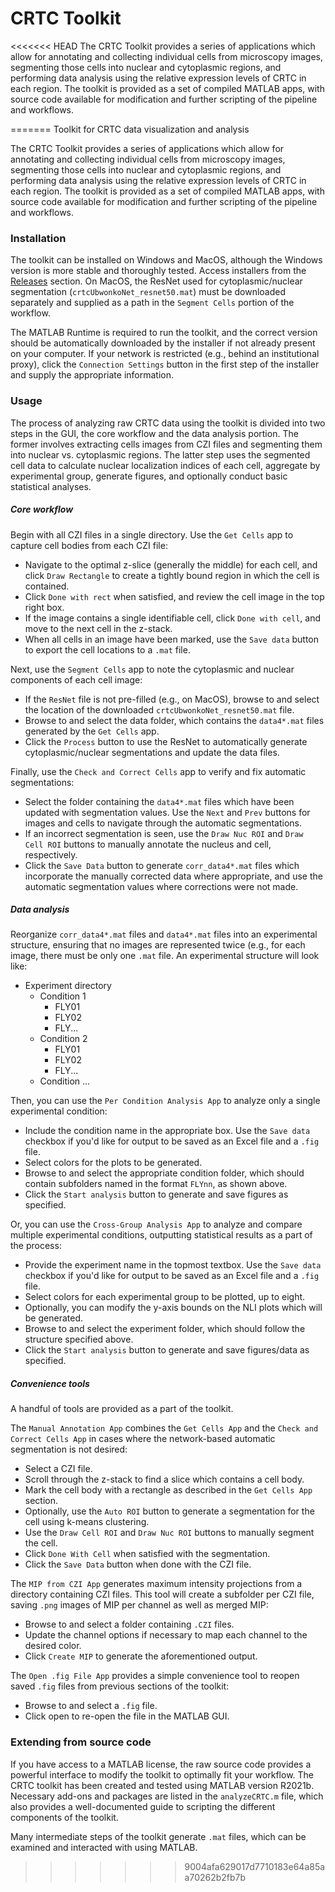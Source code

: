 # CRTC Toolkit

<<<<<<< HEAD
The CRTC Toolkit provides a series of applications which allow for annotating and collecting individual cells from microscopy images, segmenting those cells into nuclear and cytoplasmic regions, and performing data analysis using the relative expression levels of CRTC in each region. The toolkit is provided as a set of compiled MATLAB apps, with source code available for modification and further scripting of the pipeline and workflows.

=======
Toolkit for CRTC data visualization and analysis

The CRTC Toolkit provides a series of applications which allow for annotating and collecting individual cells from microscopy images, segmenting those cells into nuclear and cytoplasmic regions, and performing data analysis using the relative expression levels of CRTC in each region. The toolkit is provided as a set of compiled MATLAB apps, with source code available for modification and further scripting of the pipeline and workflows.

### Installation
The toolkit can be installed on Windows and MacOS, although the Windows version is more stable and thoroughly tested. Access installers from the [Releases](https://github.com/HattoriLabUTSW/CRTCtoolkit/releases) section. On MacOS, the ResNet used for cytoplasmic/nuclear segmentation (`crtcUbwonkoNet_resnet50.mat`) must be downloaded separately and supplied as a path in the `Segment Cells` portion of the workflow.

The MATLAB Runtime is required to run the toolkit, and the correct version should be automatically downloaded by the installer if not already present on your computer. If your network is restricted (e.g., behind an institutional proxy), click the `Connection Settings` button in the first step of the installer and supply the appropriate information.

### Usage
The process of analyzing raw CRTC data using the toolkit is divided into two steps in the GUI, the core workflow and the data analysis portion. The former involves extracting cells images from CZI files and segmenting them into nuclear vs. cytoplasmic regions. The latter step uses the segmented cell data to calculate nuclear localization indices of each cell, aggregate by experimental group, generate figures, and optionally conduct basic statistical analyses.

##### Core workflow
Begin with all CZI files in a single directory. Use the `Get Cells` app to capture cell bodies from each CZI file:
- Navigate to the optimal z-slice (generally the middle) for each cell, and click `Draw Rectangle` to create a tightly bound region in which the cell is contained. 
- Click `Done with rect` when satisfied, and review the cell image in the top right box. 
- If the image contains a single identifiable cell, click `Done with cell`, and move to the next cell in the z-stack.
- When all cells in an image have been marked, use the `Save data` button to export the cell locations to a `.mat` file.

Next, use the `Segment Cells` app to note the cytoplasmic and nuclear components of each cell image:
- If the `ResNet` file is not pre-filled (e.g., on MacOS), browse to and select the location of the downloaded `crtcUbwonkoNet_resnet50.mat` file.
- Browse to and select the data folder, which contains the `data4*.mat` files generated by the `Get Cells` app.
- Click the `Process` button to use the ResNet to automatically generate cytoplasmic/nuclear segmentations and update the data files.

Finally, use the `Check and Correct Cells` app to verify and fix automatic segmentations:
- Select the folder containing the `data4*.mat` files which have been updated with segmentation values. Use the `Next` and `Prev` buttons for images and cells to navigate through the automatic segmentations.
- If an incorrect segmentation is seen, use the `Draw Nuc ROI` and `Draw Cell ROI` buttons to manually annotate the nucleus and cell, respectively.
- Click the `Save Data` button to generate `corr_data4*.mat` files which incorporate the manually corrected data where appropriate, and use the automatic segmentation values where corrections were not made.

##### Data analysis
Reorganize `corr_data4*.mat` files and `data4*.mat` files into an experimental structure, ensuring that no images are represented twice (e.g., for each image, there must be only one `.mat` file. An experimental structure will look like:
- Experiment directory
  - Condition 1
    - FLY01
    - FLY02
    - FLY...
  - Condition 2
    - FLY01
    - FLY02
    - FLY...
  - Condition ...

Then, you can use the `Per Condition Analysis App` to analyze only a single experimental condition:
- Include the condition name in the appropriate box. Use the `Save data` checkbox if you'd like for output to be saved as an Excel file and a `.fig` file.
- Select colors for the plots to be generated.
- Browse to and select the appropriate condition folder, which should contain subfolders named in the format `FLYnn`, as shown above.
- Click the `Start analysis` button to generate and save figures as specified.

Or, you can use the `Cross-Group Analysis App` to analyze and compare multiple experimental conditions, outputting statistical results as a part of the process:
- Provide the experiment name in the topmost textbox. Use the `Save data` checkbox if you'd like for output to be saved as an Excel file and a `.fig` file.
- Select colors for each experimental group to be plotted, up to eight. 
- Optionally, you can modify the y-axis bounds on the NLI plots which will be generated.
- Browse to and select the experiment folder, which should follow the structure specified above.
- Click the `Start analysis` button to generate and save figures/data as specified.

##### Convenience tools
A handful of tools are provided as a part of the toolkit. 

The `Manual Annotation App` combines the `Get Cells App` and the `Check and Correct Cells App` in cases where the network-based automatic segmentation is not desired:
- Select a CZI file.
- Scroll through the z-stack to find a slice which contains a cell body.
- Mark the cell body with a rectangle as described in the `Get Cells App` section.
- Optionally, use the `Auto ROI` button to generate a segmentation for the cell using k-means clustering.
- Use the `Draw Cell ROI` and `Draw Nuc ROI` buttons to manually segment the cell.
- Click `Done With Cell` when satisfied with the segmentation.
- Click the `Save Data` button when done with the CZI file.

The `MIP from CZI App` generates maximum intensity projections from a directory containing CZI files. This tool will create a subfolder per CZI file, saving `.png` images of MIP per channel as well as merged MIP:
- Browse to and select a folder containing `.CZI` files.
- Update the channel options if necessary to map each channel to the desired color.
- Click `Create MIP` to generate the aforementioned output.

The `Open .fig File App` provides a simple convenience tool to reopen saved `.fig` files from previous sections of the toolkit:
- Browse to and select a `.fig` file.
- Click open to re-open the file in the MATLAB GUI. 

### Extending from source code
If you have access to a MATLAB license, the raw source code provides a powerful interface to modify the toolkit to optimally fit your workflow. The CRTC toolkit has been created and tested using MATLAB version R2021b. Necessary add-ons and packages are listed in the `analyzeCRTC.m` file, which also provides a well-documented guide to scripting the different components of the toolkit. 

Many intermediate steps of the toolkit generate `.mat` files, which can be examined and interacted with using MATLAB.
>>>>>>> 9004afa629017d7710183e64a85aa70262b2fb7b
